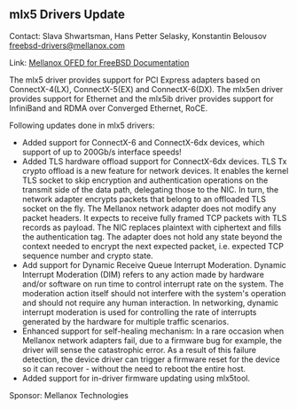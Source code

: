 ## mlx5 Drivers Update ##

Contact: Slava Shwartsman, Hans Petter Selasky, Konstantin Belousov <freebsd-drivers@mellanox.com>

Link:	 [Mellanox OFED for FreeBSD Documentation](http://www.mellanox.com/page/products_dyn?product_family=193&mtag=freebsd_driver)

The mlx5 driver provides support for PCI Express adapters based on
ConnectX-4(LX), ConnectX-5(EX) and ConnectX-6(DX).
The mlx5en driver provides support for Ethernet and the mlx5ib driver provides
support for InfiniBand and RDMA over Converged Ethernet, RoCE.

Following updates done in mlx5 drivers:

  * Added support for ConnectX-6 and ConnectX-6dx devices, which support of
    up to 200Gb/s interface speeds!
  * Added TLS hardware offload support for ConnectX-6dx devices.  TLS Tx
    crypto offload is a new feature for network devices. It enables the kernel
    TLS socket to skip encryption and authentication operations on the transmit
    side of the data path, delegating those to the NIC. In turn, the network
    adapter encrypts packets that belong to an offloaded TLS socket on the fly.
    The Mellanox network adapter does not modify any packet headers. It expects
    to receive fully framed TCP packets with TLS records as payload. The NIC
    replaces plaintext with ciphertext and fills the authentication tag. The
    adapter does not hold any state beyond the context needed to encrypt the
    next expected packet, i.e. expected TCP sequence number and crypto state.
  * Add support for Dynamic Receive Queue Interrupt Moderation.  Dynamic
    Interrupt Moderation (DIM) refers to any action made by hardware and/or
    software on run time to control interrupt rate on the system. The
    moderation action itself should not interfere with the system's operation
    and should not require any human interaction. In networking, dynamic
    interrupt moderation is used for controlling the rate of interrupts
    generated by the hardware for multiple traffic scenarios.
  * Enhanced support for self-healing mechanism:
    In a rare occasion when Mellanox network adapters fail, due to a firmware
    bug for example, the driver will sense the catastrophic error.  As
    a result of this failure detection, the device driver can
    trigger a firmware reset for the device so it can recover - without the
    need to reboot the entire host.
  * Added support for in-driver firmware updating using mlx5tool.


Sponsor: Mellanox Technologies
